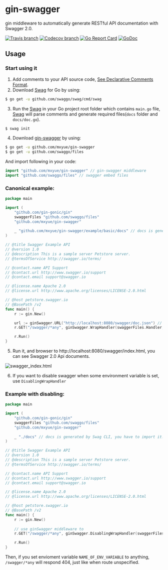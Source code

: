 # gin-swagger

gin middleware to automatically generate RESTful API documentation with Swagger 2.0.

[![Travis branch](https://img.shields.io/travis/swaggo/gin-swagger/master.svg)](https://travis-ci.org/swaggo/gin-swagger)
[![Codecov branch](https://img.shields.io/codecov/c/github/swaggo/gin-swagger/master.svg)](https://codecov.io/gh/swaggo/gin-swagger)
[![Go Report Card](https://goreportcard.com/badge/github.com/mxyue/gin-swagger)](https://goreportcard.com/report/github.com/mxyue/gin-swagger)
[![GoDoc](https://godoc.org/github.com/mxyue/gin-swagger?status.svg)](https://godoc.org/github.com/mxyue/gin-swagger)


## Usage

### Start using it
1. Add comments to your API source code, [See Declarative Comments Format](https://swaggo.github.io/swaggo.io/declarative_comments_format/).
2. Download [Swag](https://github.com/swaggo/swag) for Go by using:
```sh
$ go get -u github.com/swaggo/swag/cmd/swag
```

3. Run the [Swag](https://github.com/swaggo/swag) in your Go project root folder which contains `main.go` file, [Swag](https://github.com/swaggo/swag) will parse comments and generate required files(`docs` folder and `docs/doc.go`).
```sh
$ swag init
```
4. Download [gin-swagger](https://github.com/mxyue/gin-swagger) by using:
```sh
$ go get -u github.com/mxyue/gin-swagger
$ go get -u github.com/swaggo/files
```
And import following in your code:

```go
import "github.com/mxyue/gin-swagger" // gin-swagger middleware
import "github.com/swaggo/files" // swagger embed files

```

### Canonical example:

```go
package main

import (
	"github.com/gin-gonic/gin"
	swaggerFiles "github.com/swaggo/files"
	"github.com/mxyue/gin-swagger"
	
	_ "github.com/mxyue/gin-swagger/example/basic/docs" // docs is generated by Swag CLI, you have to import it.
)

// @title Swagger Example API
// @version 1.0
// @description This is a sample server Petstore server.
// @termsOfService http://swagger.io/terms/

// @contact.name API Support
// @contact.url http://www.swagger.io/support
// @contact.email support@swagger.io

// @license.name Apache 2.0
// @license.url http://www.apache.org/licenses/LICENSE-2.0.html

// @host petstore.swagger.io
// @BasePath /v2
func main() {
	r := gin.New()

	url := ginSwagger.URL("http://localhost:8080/swagger/doc.json") // The url pointing to API definition
	r.GET("/swagger/*any", ginSwagger.WrapHandler(swaggerFiles.Handler, url))

	r.Run()
}
```

5. Run it, and browser to http://localhost:8080/swagger/index.html, you can see Swagger 2.0 Api documents.

![swagger_index.html](https://user-images.githubusercontent.com/8943871/60704329-b7ab0680-9f36-11e9-9184-5c638c05e9c5.png)

6. If you want to disable swagger when some environment variable is set, use `DisablingWrapHandler`

### Example with disabling:

```go
package main

import (
	"github.com/gin-gonic/gin"
	swaggerFiles "github.com/swaggo/files"
	"github.com/mxyue/gin-swagger"
    
	_ "./docs" // docs is generated by Swag CLI, you have to import it.
)

// @title Swagger Example API
// @version 1.0
// @description This is a sample server Petstore server.
// @termsOfService http://swagger.io/terms/

// @contact.name API Support
// @contact.url http://www.swagger.io/support
// @contact.email support@swagger.io

// @license.name Apache 2.0
// @license.url http://www.apache.org/licenses/LICENSE-2.0.html

// @host petstore.swagger.io
// @BasePath /v2
func main() {
	r := gin.New()
    
    // use ginSwagger middleware to 
	r.GET("/swagger/*any", ginSwagger.DisablingWrapHandler(swaggerFiles.Handler, "NAME_OF_ENV_VARIABLE"))

	r.Run()
}
```

Then, if you set envioment variable `NAME_OF_ENV_VARIABLE` to anything, `/swagger/*any`
will respond 404, just like when route unspecified.
